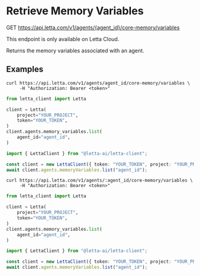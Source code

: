 # Retrieve Memory Variables

GET https://api.letta.com/v1/agents/{agent_id}/core-memory/variables

<Note>This endpoint is only available on Letta Cloud.</Note>

Returns the memory variables associated with an agent.


## Examples

```shell
curl https://api.letta.com/v1/agents/agent_id/core-memory/variables \
     -H "Authorization: Bearer <token>"
```

```python
from letta_client import Letta

client = Letta(
    project="YOUR_PROJECT",
    token="YOUR_TOKEN",
)
client.agents.memory_variables.list(
    agent_id="agent_id",
)

```

```typescript
import { LettaClient } from "@letta-ai/letta-client";

const client = new LettaClient({ token: "YOUR_TOKEN", project: "YOUR_PROJECT" });
await client.agents.memoryVariables.list("agent_id");

```

```shell
curl https://api.letta.com/v1/agents/:agent_id/core-memory/variables \
     -H "Authorization: Bearer <token>"
```

```python
from letta_client import Letta

client = Letta(
    project="YOUR_PROJECT",
    token="YOUR_TOKEN",
)
client.agents.memory_variables.list(
    agent_id="agent_id",
)

```

```typescript
import { LettaClient } from "@letta-ai/letta-client";

const client = new LettaClient({ token: "YOUR_TOKEN", project: "YOUR_PROJECT" });
await client.agents.memoryVariables.list("agent_id");

```